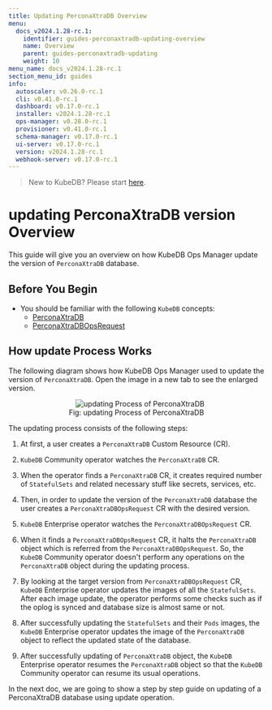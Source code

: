 ```yaml
---
title: Updating PerconaXtraDB Overview
menu:
  docs_v2024.1.28-rc.1:
    identifier: guides-perconaxtradb-updating-overview
    name: Overview
    parent: guides-perconaxtradb-updating
    weight: 10
menu_name: docs_v2024.1.28-rc.1
section_menu_id: guides
info:
  autoscaler: v0.26.0-rc.1
  cli: v0.41.0-rc.1
  dashboard: v0.17.0-rc.1
  installer: v2024.1.28-rc.1
  ops-manager: v0.28.0-rc.1
  provisioner: v0.41.0-rc.1
  schema-manager: v0.17.0-rc.1
  ui-server: v0.17.0-rc.1
  version: v2024.1.28-rc.1
  webhook-server: v0.17.0-rc.1
---
```


> New to KubeDB? Please start [here](/docs/v2024.1.28-rc.1/README).

# updating PerconaXtraDB version Overview

This guide will give you an overview on how KubeDB Ops Manager update the version of `PerconaXtraDB` database.

## Before You Begin

- You should be familiar with the following `KubeDB` concepts:
  - [PerconaXtraDB](/docs/v2024.1.28-rc.1/guides/percona-xtradb/concepts/perconaxtradb)
  - [PerconaXtraDBOpsRequest](/docs/v2024.1.28-rc.1/guides/percona-xtradb/concepts/opsrequest)

## How update Process Works

The following diagram shows how KubeDB Ops Manager used to update the version of `PerconaXtraDB`. Open the image in a new tab to see the enlarged version.

<figure align="center">
  <img alt="updating Process of PerconaXtraDB" src="/docs/v2024.1.28-rc.1/guides/percona-xtradb/update-version/overview/images/pxops-update.jpeg">
<figcaption align="center">Fig: updating Process of PerconaXtraDB</figcaption>
</figure>

The updating process consists of the following steps:

1. At first, a user creates a `PerconaXtraDB` Custom Resource (CR).

2. `KubeDB` Community operator watches the `PerconaXtraDB` CR.

3. When the operator finds a `PerconaXtraDB` CR, it creates required number of `StatefulSets` and related necessary stuff like secrets, services, etc.

4. Then, in order to update the version of the `PerconaXtraDB` database the user creates a `PerconaXtraDBOpsRequest` CR with the desired version.

5. `KubeDB` Enterprise operator watches the `PerconaXtraDBOpsRequest` CR.

6. When it finds a `PerconaXtraDBOpsRequest` CR, it halts the `PerconaXtraDB` object which is referred from the `PerconaXtraDBOpsRequest`. So, the `KubeDB` Community operator doesn't perform any operations on the `PerconaXtraDB` object during the updating process.  

7. By looking at the target version from `PerconaXtraDBOpsRequest` CR, `KubeDB` Enterprise operator updates the images of all the `StatefulSets`. After each image update, the operator performs some checks such as if the oplog is synced and database size is almost same or not.

8. After successfully updating the `StatefulSets` and their `Pods` images, the `KubeDB` Enterprise operator updates the image of the `PerconaXtraDB` object to reflect the updated state of the database.

9. After successfully updating of `PerconaXtraDB` object, the `KubeDB` Enterprise operator resumes the `PerconaXtraDB` object so that the `KubeDB` Community operator can resume its usual operations.

In the next doc, we are going to show a step by step guide on updating of a PerconaXtraDB database using update operation.